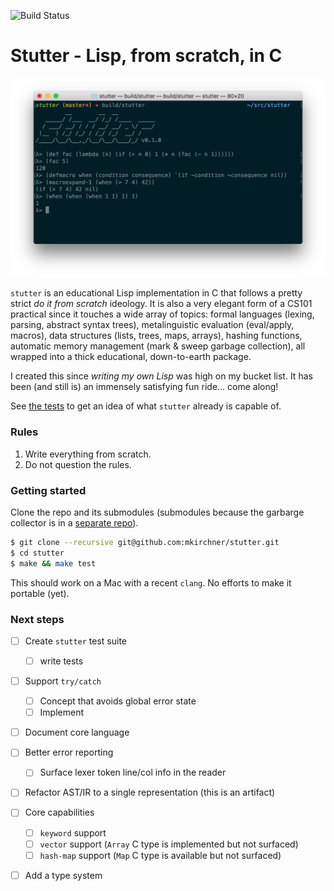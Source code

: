 ![Build Status](https://github.com/mkirchner/stutter/workflows/C/C++%20CI/badge.svg)

Stutter - Lisp, from scratch, in C
==================================

![screenshot](doc/screenshot.png)

`stutter` is an educational Lisp implementation in C that follows a pretty strict
*do it from scratch* ideology. It is also a very elegant
form of a CS101 practical since it touches a wide array of topics: formal languages
(lexing, parsing, abstract syntax trees), metalinguistic evaluation
(eval/apply, macros), data structures (lists, trees, maps, arrays), hashing
functions, automatic memory management (mark & sweep garbage collection), all
wrapped into a thick educational, down-to-earth package.

I created this since *writing my own Lisp* was high on my bucket list. It has
been (and still is) an immensely satisfying fun ride... come along!

See [the tests](https://github.com/mkirchner/stutter/blob/867b6c1f5137cc16f0492003f270514cfcea29c7/test/test.stt#L1) to get an idea of what `stutter` already is capable of.

### Rules

1. Write everything from scratch.
2. Do not question the rules.

### Getting started

Clone the repo and its submodules (submodules because the garbarge collector is in a [separate repo](https://github.com/mkirchner/gc)).

```bash
$ git clone --recursive git@github.com:mkirchner/stutter.git
$ cd stutter
$ make && make test
```

This should work on a Mac with a recent `clang`. No efforts to make it portable
(yet).


### Next steps

- [ ] Create `stutter` test suite
  - [ ] write tests
- [ ] Support `try/catch`
  - [ ] Concept that avoids global error state
  - [ ] Implement
- [ ] Document core language
- [ ] Better error reporting
  - [ ] Surface lexer token line/col info in the reader
- [ ] Refactor AST/IR to a single representation (this is an artifact)
- [ ] Core capabilities
  - [ ] `keyword` support
  - [ ] `vector` support (`Array` C type is implemented but not surfaced)
  - [ ] `hash-map` support (`Map` C type is available but not surfaced)
- [ ] Add a type system


